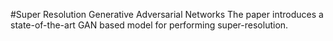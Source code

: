 #Super Resolution Generative Adversarial Networks
	The paper introduces a state-of-the-art GAN based model for performing super-resolution.